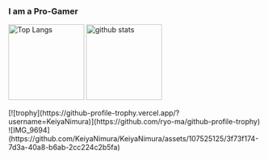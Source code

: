 ### I am a Pro-Gamer

<!--
**KeiyaNimura/KeiyaNimura** is a ✨ _special_ ✨ repository because its `README.md` (this file) appears on your GitHub profile.

Here are some ideas to get you started:

- 🔭 I’m currently working on ...
- 🌱 I’m currently learning ...
- 👯 I’m looking to collaborate on ...
- 🤔 I’m looking for help with ...
- 💬 Ask me about ...
- 📫 How to reach me: ...
- 😄 Pronouns: ...
- ⚡ Fun fact: ...
-->
<p align="left"> 
  <img alt="Top Langs" height="150px" src="https://github-readme-stats.vercel.app/api/top-langs/?username=96knoha&layout=compact&count_private=true&show_icons=true&theme=algolia" />
  <img alt="github stats" height="150px" src="https://github-readme-stats.vercel.app/api?username=96knoha&count_private=true&show_icons=true&show_icons=true&theme=algolia" />
</p>
[![trophy](https://github-profile-trophy.vercel.app/?username=KeiyaNimura)](https://github.com/ryo-ma/github-profile-trophy)
![IMG_9694](https://github.com/KeiyaNimura/KeiyaNimura/assets/107525125/3f73f174-7d3a-40a8-b6ab-2cc224c2b5fa)


